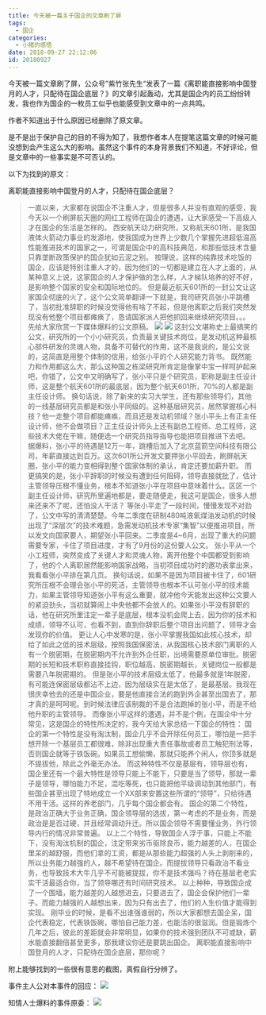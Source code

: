 ```yaml
---
title: 今天被一篇关于国企的文章刷了屏
tags:
  - 国企
categories:
  - 小猪的感悟
date: 2018-09-27 22:12:06
id: 20180927
---
```



今天被一篇文章刷了屏，公众号”紫竹张先生“发表了一篇《离职能直接影响中国登月的人才，只配待在国企底层？》的文章引起轰动，尤其是国企内的员工纷纷转发，我也作为国企的一枚员工似乎也能感受到文章中的一点共鸣。

作者不知道出于什么原因已经删除了原文章。

是不是出于保护自己的目的不得为知了，我想作者本人在提笔这篇文章的时候可能没想到会产生这么大的影响。虽然这个事件的本身背景我们不知道，不好评论，但是文章中的一些事实是不可否认的。


以下为找到的原文：

离职能直接影响中国登月的人才，只配待在国企底层？
<!-- more -->

>一直以来，大家都在说国企不注重人才，但是很多人并没有直观的感受，我今天以一个刷屏航天圈的网红工程师在国企的遭遇，让大家感受一下高级人才在国企的生活是怎样的。
>西安航天动力研究所，又称航天601所，是我国液体火箭动力事业的发源地，使我国成为世界上少数几个掌握先进超低温高性能推进技术的国家之一，可谓是国企中的高科技典范，和那些低技术含量只靠垄断政策保护的国企犹如云泥之别。
>按理说，这样的纯靠技术吃饭的国企，应该是特别注重人才的，因为他们的一切都是建立在人才上面的，从某种意义上说，这家国企的人才保护做的怎么样，人才梯队培养的好不好，是影响整个国家的安全和国际地位的。
>但是最近航天601所的一封公文让这家国企彻底的火了，这个公文简单翻译一下就是，我司研究员张小平跳槽了，当初批准辞职的时候没觉得他有啥了不起，但是他离职之后我们突然发现没有他整个项目都瘫痪了，恳请国家派人把他抓回来继续研究项目。。。
>先给大家欣赏一下媒体爆料的公文原稿。
>![](https://ws1.sinaimg.cn/large/006tNc79gy1fvogmtun4gj30gl0m8mz0.jpg)
>![](https://ws1.sinaimg.cn/large/006tNc79gy1fvogn45wwsj30go0m80u7.jpg)
>这封公文堪称史上最搞笑的公文，研究所的一个小小研究员，负责最关键技术岗位，是发动机这种最核心部件研发的灵魂人物，具备不可替代的作用，这不是我说的，是公文说的，这简直是用整个体制的信用，给张小平的个人研究能力背书。
>既然能力和作用都这么大，那么这种国之栋梁研究所肯定是像掌中宝一样呵护起来吧，你错了，公文中又明确写了，张小平只是个研究员，职称是副主任设计师，这是整个航天601所的最底层，因为整个航天601所，70%的人都是副主任设计师。
>换句话说，除了新来的实习大学生，还有那些领导们，其他的一线基层研究员都是和张小平同级的。这种基层研究员，居然掌握核心科技？他一走整个项目都能瘫痪，而且还是发动机领域？张小平头上有正主任设计师，他不会做项目？正主任设计师头上还有副总工程师、总工程师，这些技术大佬在干嘛，随便选一个研究员指导指导也能把项目推进下去吧。
>据爆料，张小平的待遇是12万一年，跳槽后加入了北京蓝箭空间科技有限公司，年薪直接达到百万。这次601所公开发文要押张小平回去，刷屏航天圈，张小平的能力变相得到整个国家体制的承认，肯定还要加薪升职。
>而更搞笑的是，张小平辞职的时候没有遭到任何阻碍，领导直接就批了，估计主管领导压根不懂业务，根本不知道张小平在项目中意味着什么。区区一个副主任设计师，研究所里遍地都是，要走随便走，我这可是国企，很多人想来还来不了呢，还怕没人干活？
>等张小平走了一段时间，慢慢发现不对劲了，公文中写的清清楚楚。今年二季度在研制480吨液氧煤油发动机的时候出现了“深层次”的技术难题，急需发动机技术专家“集智”以便推进项目，所以发文向国家要人，期望张小平回来。二季度是4~6月，出现了重大的问题需要专家，卡住了项目进度，才有了9月份的这份要人公文。
>张小平从一个小工程师，突然变成了关键人才和灵魂人物，离开他整个中国都受到影响了，他的个人离职居然能影响国家战略，当初项目成功时的邀功表拿出来，我看看张小平排在第几页。
>换句话说，如果不是因为项目被卡住了，601研究所压根不会理会张小平的死活，主管领导也根本不认可张小平的技术能力，如果主管领导知道张小平有这么重要，就冲他今天能发出这种公文要人的紧迫劲头，当初就算闹上中央他都不会放人的。如果张小平没有辞职的话，他在研究所里注定一辈子是底层，根本没机会爬上去，因为你的技术和成绩，领导不认可，也看不到，直到你辞职后整个项目出问题了，领导才会发现你的价值。
>更让人心中发寒的是，张小平掌握我国如此核心技术，却给了如此之低的技术层级，按照我国保密法，从我国核心技术部门离职的人有一个脱密期，在脱密期内不允许到外企任职，出境需要原单位审批。脱密期的长短和技术职称直接挂钩，职位越高，脱密期越长，关键岗位一般都是需要八年脱密期的。
>但是张小平的技术层级太低了，他最多就是1年脱密，有可能连保密层级都沾不上边，因为层级实在是太低了，是最基层。我现在很庆幸他去的还是中国企业，要是他直接合法的跑到外企甚至出国去了，那才真的是呵呵呢。到时候法律应该制裁的不是合法跑掉的张小平，而是不给他升职的主管领导。
>而像张小平这样的遭遇，并不是个例，在国企中十分常见，这是国企的特性所决定的，我今天给大家总结一下国企的特性：
>国企的第一个特性是没有淘汰制，国企几乎不会开除任何员工，哪怕是一把手想开除一个基层员工都很难，除非出现重大责任事故或者员工触犯刑法等，否则国企就等于铁饭碗。如果员工想偷懒，那就只能养个闲人，你顶多就是不提拔他，除此之外毫无办法。
>而这种特性不仅是基层有，领导层也有，国企里还有一个最大特性是领导只能上不能下，只要是当了领导，那就一辈子是领导，哪怕能力不足，混吃等死，也只能把他平级调动到其他部门，有些国企甚至出现了特地成立一个XX部来安置这些所谓的“领导”，只给待遇不用干活。这样的养老部门，几乎每个国企都会有。
>国企的第二个特性，是政治正确大于业务正确，国企领导层的选拔，第一考虑的不是业务，而是政治是是否过硬，并且经常调动升迁。所以国企领导不需要懂业务，外行领导内行的情况非常普遍。
>以上二个特性，导致国企人浮于事，只能上不能下，没有淘汰机制的国企，注定带来劣币驱除良币，能力越差的人，在国企里呆的越舒服，而他们拿的工资，都是从那些能力超强的人头上剥削来的，所以业务能力越强的人，越不希望待在国企。而提拔领导只看政治不看业务，也导致技术大牛几乎不可能被提拔，你不是技术强吗？待在基层老老实实干活最适合你，当了领导哪还有时间研究技术。
>以上种种，导致国企成了一个围墙，能力越差的人越想进去，只要进去了，国企会保护他们一辈子。而能力越强的人越想出来，因为只有出去了，他们的人生价值才能得到实现。
>刚毕业的时候，是看不出谁强谁弱的，所以大家都想去国企呆，国企代表稳定，代表铁饭碗，哪怕自己能力差，也能活的很滋润。但是锻炼个几年之后，彼此的差距就会非常明显，如果你的技术强到团队不可或缺，薪水能直接翻倍甚至更多，那我建议你还是要跳出国企。
>离职能直接影响中国登月的人才，只配待在国企底层，那你呢？


附上能够找到的一些很有意思的截图，真假自行分辨了。


事件主人公对本事件的回应：
![](https://ws3.sinaimg.cn/large/006tNc79gy1fvogdtaysbj30m80h0gma.jpg)


知情人士爆料的事件原委：
![](https://ws2.sinaimg.cn/large/006tNc79gy1fvogdypdkuj309s0m8t9m.jpg)